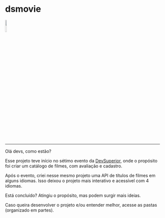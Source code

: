 # dsmovie


<div align="left">
<img  width="10%" src="https://flagicons.lipis.dev/flags/4x3/br.svg" /></td>
</div>

<hr/>


Olá devs, como estão?


Esse projeto teve início no sétimo evento da <a href="https://devsuperior.com.br">DevSuperior</a>, onde o propósito foi criar um catálogo de filmes, com avaliação e cadastro.

Após o evento, criei nesse mesmo projeto uma API de títulos de filmes em alguns idiomas. Isso deixou o projeto mais interativo e acessível com 4 idiomas. 

Está concluído? Atingiu o propósito, mas podem surgir mais ideias. 


Caso queira desenvolver o projeto e/ou entender melhor, acesse as pastas (organizado em partes).

<br/>

